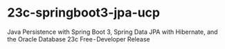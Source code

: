 # 23c-springboot3-jpa-ucp
Java Persistence with Spring Boot 3, Spring Data JPA with Hibernate, and the Oracle Database 23c Free - Developer Release
